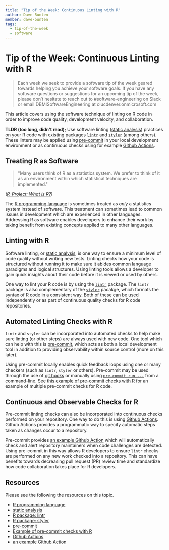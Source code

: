 ```yaml
---
title: "Tip of the Week: Continuous Linting with R"
author: Dave Bunten
member: dave-bunten
tags:
  - tip-of-the-week
  - software
---
```


# Tip of the Week: Continuous Linting with R

> Each week we seek to provide a software tip of the week geared towards helping you achieve your software goals. If you have any software questions or suggestions for an upcoming tip of the week, please don’t hesitate to reach out to #software-engineering on Slack or email DBMISoftwareEngineering at olucdenver.onmicrosoft.com

This article covers using the software technique of linting on R code in order to improve code quality, development velocity, and collaboration.

__TLDR (too long, didn't read);__
Use software linting ([static analysis](https://en.wikipedia.org/wiki/Static_program_analysis)) practices on your R code with existing packages [`lintr`](https://github.com/r-lib/lintr) and [`styler`](https://github.com/r-lib/styler) (among others). These linters may be applied using [pre-commit](https://pre-commit.com) in your local development environment or as continuous checks using for example [Github Actions](https://docs.github.com/en/actions).

## Treating R as Software

> "Many users think of R as a statistics system. We prefer to think of it as an environment within which statistical techniques are implemented."

_([R-Project: What is R?](https://www.r-project.org/about.html))_

The [R programming language](https://en.wikipedia.org/wiki/R_(programming_language)) is sometimes treated as _only_ a statistics system instead of software. This treatment can sometimes lead to common issues in development which are experienced in other languages. Addressing R as software enables developers to enhance their work by taking benefit from existing concepts applied to many other languages.

## Linting with R

Software linting, or [static analysis](https://en.wikipedia.org/wiki/Static_program_analysis), is one way to ensure a minimum level of code quality without writing new tests. Linting checks how your code is structured without running it to make sure it abides common language paradigms and logical structures. Using linting tools allows a developer to gain quick insights about their code before it is viewed or used by others.

One way to lint your R code is by using the [`lintr`](https://github.com/r-lib/lintr) package. The `lintr` package is also complementary of the [`styler`](https://github.com/r-lib/styler) pacakge, which formats the syntax of R code in a consistent way. Both of these can be used independently or as part of continuous quality checks for R code repositories.

## Automated Linting Checks with R

`lintr` and `styler` can be incorporated into automated checks to help make sure linting (or other steps) are always used with new code. One tool which can help with this is [pre-commit](https://pre-commit.com/), which acts as both a local development tool in addition to providing observability within source control (more on this later).

Using pre-commit locally enables quick feedback loops using one or many checkers (such as `lintr`, `styler` or others). Pre-commit may be used through the use of [git hooks](https://pre-commit.com/#usage) or manually using [`pre-commit run ...`](https://pre-commit.com/#pre-commit-run) from a command-line. See [this example of pre-commit checks with R](https://github.com/lorenzwalthert/precommit) for an example of multiple pre-commit checks for R code.

## Continuous and Observable Checks for R

Pre-commit linting checks can also be incorporated into continuous checks performed on your repository. One way to do this is using [Github Actions](https://docs.github.com/en/actions). Github Actions provides a programmatic way to specify automatic steps taken as changes occur to a repository.

Pre-commit provides [an example Github Action](https://github.com/pre-commit/action) which will automatically check and alert repository maintainers when code challenges are detected. Using pre-commit in this way allows R developers to ensure `lintr` checks are performed on any new work checked into a repository. This can have benefits towards decreasing pull request (PR) review time and standardize how code collaboration takes place for R developers.

## Resources

Please see the following the resources on this topic.

- [R programming language](https://en.wikipedia.org/wiki/R_(programming_language))
- [static analysis](https://en.wikipedia.org/wiki/Static_program_analysis)
- [R package: lintr](https://github.com/r-lib/lintr)
- [R package: styler](https://github.com/r-lib/styler)
- [pre-commit](https://pre-commit.com/)
- [Example of pre-commit checks with R](https://github.com/lorenzwalthert/precommit)
- [Github Actions](https://docs.github.com/en/actions)
- [an example Github Action](https://github.com/pre-commit/action)
